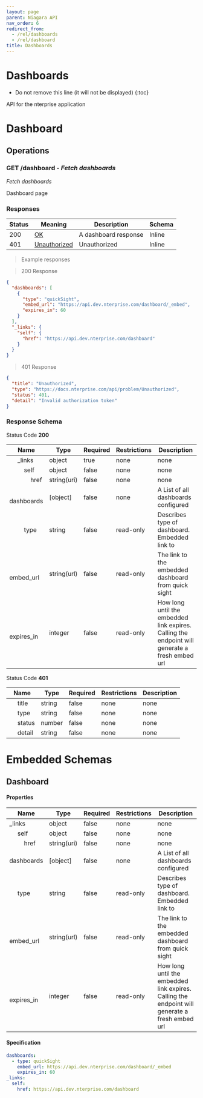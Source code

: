 ```yaml
---
layout: page
parent: Niagara API
nav_order: 6
redirect_from:
  - /rel/dashboards
  - /rel/dashboard
title: Dashboards
---
```


<h1 id="dashboards">Dashboards</h1>

* Do not remove this line (it will not be displayed)
{:toc}

API for the nterprise application

<h1 id="dashboards-dashboard">Dashboard</h1>

## Operations

### GET /dashboard - *Fetch dashboards*

<a id="opIdfetchDashboard"></a>

*Fetch dashboards*

Dashboard page

<!-- START responses.def -->

<h3 id="fetchdashboard-responses">Responses</h3>

|Status|Meaning|Description|Schema|
|---|---|---|---|
|200|[OK](https://tools.ietf.org/html/rfc7231#section-6.3.1)|A dashboard response|Inline|
|401|[Unauthorized](https://tools.ietf.org/html/rfc7235#section-3.1)|Unauthorized|Inline|

> Example responses

> 200 Response

```json
{
  "dashboards": [
    {
      "type": "quickSight",
      "embed_url": "https://api.dev.nterprise.com/dashboard/_embed",
      "expires_in": 60
    }
  ],
  "_links": {
    "self": {
      "href": "https://api.dev.nterprise.com/dashboard"
    }
  }
}
```

> 401 Response

```json
{
  "title": "Unauthorized",
  "type": "https://docs.nterprise.com/api/problem/Unauthorized",
  "status": 401,
  "detail": "Invalid authorization token"
}
```

<h3 id="fetchdashboard-responseschema">Response Schema</h3>

Status Code **200**

|Name|Type|Required|Restrictions|Description|
|---|---|---|---|---|
|&nbsp;&nbsp;&nbsp;&nbsp; _links|object|true|none|none|
|&nbsp;&nbsp;&nbsp;&nbsp;&nbsp;&nbsp;&nbsp;&nbsp; self|object|false|none|none|
|&nbsp;&nbsp;&nbsp;&nbsp;&nbsp;&nbsp;&nbsp;&nbsp;&nbsp;&nbsp;&nbsp;&nbsp; href|string(uri)|false|none|none|
|&nbsp;&nbsp;&nbsp;&nbsp; dashboards|[object]|false|none|A List of all dashboards configured|
|&nbsp;&nbsp;&nbsp;&nbsp;&nbsp;&nbsp;&nbsp;&nbsp; type|string|false|read-only|Describes type of dashboard. Embedded link to|
|&nbsp;&nbsp;&nbsp;&nbsp;&nbsp;&nbsp;&nbsp;&nbsp; embed_url|string(url)|false|read-only|The link to the embedded dashboard from quick sight|
|&nbsp;&nbsp;&nbsp;&nbsp;&nbsp;&nbsp;&nbsp;&nbsp; expires_in|integer|false|read-only|How long until the embedded link expires. Calling the endpoint will generate a fresh embed url|

Status Code **401**

|Name|Type|Required|Restrictions|Description|
|---|---|---|---|---|
|&nbsp;&nbsp;&nbsp;&nbsp; title|string|false|none|none|
|&nbsp;&nbsp;&nbsp;&nbsp; type|string|false|none|none|
|&nbsp;&nbsp;&nbsp;&nbsp; status|number|false|none|none|
|&nbsp;&nbsp;&nbsp;&nbsp; detail|string|false|none|none|

<!-- END responses.def -->

# Embedded Schemas

## Dashboard
<!-- backwards compatibility -->
<a id="schemadashboard"></a>
<a id="schema_Dashboard"></a>
<a id="tocSdashboard"></a>
<a id="tocsdashboard"></a>

#### Properties

|Name|Type|Required|Restrictions|Description|
|---|---|---|---|---|
|_links|object|false|none|none|
|&nbsp;&nbsp;&nbsp;&nbsp; self|object|false|none|none|
|&nbsp;&nbsp;&nbsp;&nbsp;&nbsp;&nbsp;&nbsp;&nbsp; href|string(uri)|false|none|none|
|dashboards|[object]|false|none|A List of all dashboards configured|
|&nbsp;&nbsp;&nbsp;&nbsp; type|string|false|read-only|Describes type of dashboard. Embedded link to|
|&nbsp;&nbsp;&nbsp;&nbsp; embed_url|string(url)|false|read-only|The link to the embedded dashboard from quick sight|
|&nbsp;&nbsp;&nbsp;&nbsp; expires_in|integer|false|read-only|How long until the embedded link expires. Calling the endpoint will generate a fresh embed url|

#### Specification

```yaml
dashboards:
  - type: quickSight
    embed_url: https://api.dev.nterprise.com/dashboard/_embed
    expires_in: 60
_links:
  self:
    href: https://api.dev.nterprise.com/dashboard

```


